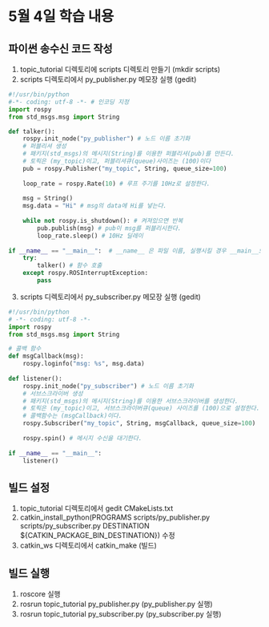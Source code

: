 # 5월 4일 학습 내용
## 파이썬 송수신 코드 작성
1. topic_tutorial 디렉토리에 scripts 디렉토리 만들기 (mkdir scripts)
2. scripts 디렉토리에서 py_publisher.py 메모장 실행 (gedit)
```py
#!/usr/bin/python
#-*- coding: utf-8 -*- # 인코딩 지정
import rospy
from std_msgs.msg import String

def talker():
	rospy.init_node("py_publisher") # 노드 이름 초기화
	# 퍼블리셔 생성
	# 패키지(std_msgs)의 메시지(String)를 이용한 퍼블리셔(pub)를 만든다.
	# 토픽은 (my_topic)이고, 퍼블리셔큐(queue)사이즈는 (100)이다
	pub = rospy.Publisher("my_topic", String, queue_size=100)
	
	loop_rate = rospy.Rate(10) # 루프 주기를 10Hz로 설정한다.
	
	msg = String() 
	msg.data = "Hi" # msg의 data에 Hi를 넣는다.
	
	while not rospy.is_shutdown(): # 켜져있으면 반복
		pub.publish(msg) # pub이 msg를 퍼블리시한다.
		loop_rate.sleep() # 10Hz 딜레이
		
if __name__ == "__main__":  # __name__ 은 파일 이름, 실행시킬 경우 __main__으로 바뀜
	try:
		talker() # 함수 호출
	except rospy.ROSInterruptException:
		pass
```
3. scripts 디렉토리에서 py_subscriber.py 메모장 실행 (gedit)
```py
#!/usr/bin/python
# -*- coding: utf-8 -*-
import rospy
from std_msgs.msg import String

# 콜백 함수
def msgCallback(msg):
	rospy.loginfo("msg: %s", msg.data)
	
def listener():
	rospy.init_node("py_subscriber") # 노드 이름 초기화
	# 서브스크라이버 생성
	# 패키지(std_msgs)의 메시지(String)를 이용한 서브스크라이버를 생성한다.
	# 토픽은 (my_topic)이고, 서브스크라이버큐(queue) 사이즈를 (100)으로 설정한다.
	# 콜백함수는 (msgCallback)이다.
	rospy.Subscriber("my_topic", String, msgCallback, queue_size=100)
	
	rospy.spin() # 메시지 수신을 대기한다.
	
if __name__ == "__main__":
	listener()
```
## 빌드 설정
1. topic_tutorial 디렉토리에서 gedit CMakeLists.txt
2. catkin_install_python(PROGRAMS
   scripts/py_publisher.py scripts/py_subscriber.py
   DESTINATION ${CATKIN_PACKAGE_BIN_DESTINATION}) 수정
3. catkin_ws 디렉토리에서 catkin_make (빌드)
## 빌드 실행
1. roscore 실행
2. rosrun topic_tutorial py_publisher.py (py_publisher.py 실행)
3. rosrun topic_tutorial py_subscriber.py (py_subscriber.py 실행)
